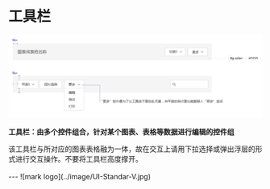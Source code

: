 # 工具栏

![Alt text](../image/UI-Standar-LUXURY-33-1.jpg)

**工具栏：由多个控件组合，针对某个图表、表格等数据进行编辑的控件组**
<p>该工具栏与所对应的图表表格融为一体，故在交互上请用下拉选择或弹出浮层的形式进行交互操作。不要将工具栏高度撑开。

<br>
<br>
---
![mark logo](../image/UI-Standar-V.jpg)


